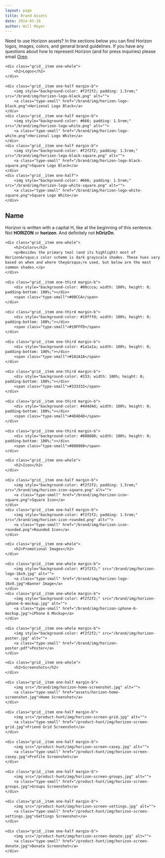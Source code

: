 ```yaml
---
layout: page
title: Brand Assets
date: 2014-05-16
author: Will Moyer
---
```


<div class="margin-2b">
	<p>Need to use Horizon assets? In the sections below you can find Horizon logos, images, colors, and general brand guidelines. If you have any questions about how to represent Horizon (and for press inquiries) please email <a href="mailto:oren@horizonapp.co">Oren</a>.</p>
</div>

<div class="grid grid--full margin-2b">
	
	<div class="grid__item one-whole">
		<h2>Logos</h2>
	</div>

	<div class="grid__item one-half margin-b">
		<img style="background-color: #f2f2f2; padding: 1.5rem;" src="/brand/img/horizon-logo-black.png" alt="">
		<a class="type-small" href="/brand/img/horizon-logo-black.png">Horizonal Logo Black</a>
	</div>
	<div class="grid__item one-half margin-b">
		<img style="background-color: #666; padding: 1.5rem;" src="/brand/img/horizon-logo-white.png" alt="">
		<a class="type-small" href="/brand/img/horizon-logo-white.png">Horizonal Logo White</a>
	</div>
	<div class="grid__item one-half margin-b">
		<img style="background-color: #f2f2f2; padding: 1.5rem;" src="/brand/img/horizon-logo-black-square.png" alt="">
		<a class="type-small" href="/brand/img/horizon-logo-black-square.png">Square Logo Black</a>
	</div>
	<div class="grid__item one-half">
		<img style="background-color: #666; padding: 1.5rem;" src="/brand/img/horizon-logo-white-square.png" alt="">
		<a class="type-small" href="/brand/img/horizon-logo-white-square.png">Square Logo White</a>
	</div>
</div>

<div class="margin-2b">
	<h2>Name</h2>
	<p>Horizon is written with a capital H, like at the beginning of this sentence. Not <strong>HORIZON</strong> or <strong>horizon</strong>. And definitely not <strong>hOrizOn</strong>.</p>
</div>


<div class="grid margin-2b">
	
	<div class="grid__item one-whole">
		<h2>Colors</h2>
		<p>Besides the primary teal (and its highlight) most of Horizon&rsquo;s color scheme is dark grayscale shades. These hues vary based on when and where they&rsquo;re used, but below are the most common shades.</p>
	</div>

	<div class="grid__item one-third margin-b">
		<div style="background-color: #00ccca; width: 100%; height: 0; padding-bottom: 100%;"></div>
		<span class="type-small">#00CCA</span>
	</div>

	<div class="grid__item one-third margin-b">
		<div style="background-color: #19fffd; width: 100%; height: 0; padding-bottom: 100%;"></div>
		<span class="type-small">#19FFFD</span>
	</div>

	<div class="grid__item one-third margin-b">
		<div style="background-color: #1a1a1a; width: 100%; height: 0; padding-bottom: 100%;"></div>
		<span class="type-small">#1A1A1A</span>
	</div>

	<div class="grid__item one-third margin-b">
		<div style="background-color: #333; width: 100%; height: 0; padding-bottom: 100%;"></div>
		<span class="type-small">#333333</span>
	</div>

	<div class="grid__item one-third margin-b">
		<div style="background-color: #4d4d4d; width: 100%; height: 0; padding-bottom: 100%;"></div>
		<span class="type-small">#4D4D4D</span>
	</div>		

	<div class="grid__item one-third margin-b">
		<div style="background-color: #808080; width: 100%; height: 0; padding-bottom: 100%;"></div>
		<span class="type-small">#808080</span>
	</div>	

</div>

<div class="grid margin-2b">
	
	<div class="grid__item one-whole">
		<h2>Icon</h2>
	</div>

	<div class="grid__item one-half margin-b">
		<img style="background-color: #f2f2f2; padding: 1.5rem;" src="/brand/img/horizon-icon-square.png" alt="">
		<a class="type-small" href="/brand/img/horizon-icon-square.png">Square Icon</a>
	</div>
	<div class="grid__item one-half margin-b">
		<img style="background-color: #f2f2f2; padding: 1.5rem;" src="/brand/img/horizon-icon-rounded.png" alt="">
		<a class="type-small" href="/brand/img/horizon-icon-rounded.png">Rounded Icon</a>
	</div>
</div>

<div class="grid margin-2b">
	
	<div class="grid__item one-whole">
		<h2>Promotional Images</h2>
	</div>

	<div class="grid__item one-whole margin-b">
		<img style="background-color: #f2f2f2;" src="/brand/img/horizon-logo-16x9.jpg" alt="">
		<a class="type-small" href="/brand/img/horizon-logo-16x9.jpg">Banner Image</a>
	</div>
	<div class="grid__item one-whole margin-b">
		<img style="background-color: #f2f2f2;" src="/brand/img/horizon-iphone-6-mockup.jpg" alt="">
		<a class="type-small" href="/brand/img/horizon-iphone-6-mockup.jpg">iPhone 6 Mockup</a>
	</div>

	<div class="grid__item one-whole margin-b">
		<img style="background-color: #f2f2f2;" src="/brand/img/horizon-poster.jpg" alt="">
		<a class="type-small" href="/brand/img/horizon-poster.pdf">Poster</a>
	</div>
</div>

<div class="grid margin-2b">
	
	<div class="grid__item one-whole">
		<h2>Screenshots</h2>
	</div>

	<div class="grid__item one-half margin-b">
		<img src="/brand/img/horizon-home-screenshot.jpg" alt="">
		<a class="type-small" href="assets/horizon-home-screenshot.jpg">Home Screenshot</a>
	</div>

	<div class="grid__item one-half margin-b">
		<img src="/product-hunt/img/horizon-screen-grid.jpg" alt="">
		<a class="type-small" href="/product-hunt/img/horizon-screen-grid.jpg">Friend Grid Screenshot</a>
	</div>

	<div class="grid__item one-half margin-b">
		<img src="/product-hunt/img/horizon-screen-casey.jpg" alt="">
		<a class="type-small" href="/product-hunt/img/horizon-screen-casey.jpg">Profile Screenshot</a>
	</div>

	<div class="grid__item one-half margin-b">
		<img src="/product-hunt/img/horizon-screen-groups.jpg" alt="">
		<a class="type-small" href="/product-hunt/img/horizon-screen-groups.jpg">Groups Screenshot</a>
	</div>

	<div class="grid__item one-half margin-b">
		<img src="/product-hunt/img/horizon-screen-settings.jpg" alt="">
		<a class="type-small" href="/product-hunt/img/horizon-screen-settings.jpg">Settings Screenshot</a>
	</div>

	<div class="grid__item one-half margin-b">
		<img src="/product-hunt/img/horizon-screen-donate.jpg" alt="">
		<a class="type-small" href="/product-hunt/img/horizon-screen-donate.jpg">Donate Screenshot</a>
	</div>

</div>
